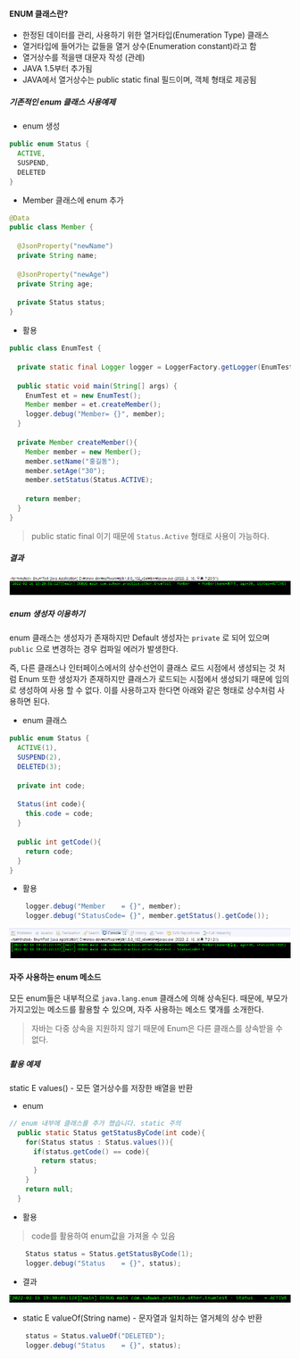 #### ENUM 클래스란?

- 한정된 데이터를 관리, 사용하기 위한 열거타입(Enumeration Type) 클래스
- 열거타입에 들어가는 값들을 열거 상수(Enumeration constant)라고 함
- 열거상수를 적을땐 대문자 작성 (관례)
- JAVA 1.5부터 추가됨
- JAVA에서 열거상수는 public static final 필드이며, 객체 형태로 제공됨



##### 기존적인 enum 클래스 사용예제

* enum 생성

```java
public enum Status {
  ACTIVE,
  SUSPEND,
  DELETED
}
```



* Member 클래스에 enum 추가

```java
@Data
public class Member {

  @JsonProperty("newName")
  private String name;
  
  @JsonProperty("newAge")
  private String age;
  
  private Status status;
}
```



* 활용

```java
public class EnumTest {

  private static final Logger logger = LoggerFactory.getLogger(EnumTest.class);
  
  public static void main(String[] args) {
    EnumTest et = new EnumTest();
    Member member = et.createMember();
    logger.debug("Member= {}", member);
  }
  
  private Member createMember(){
    Member member = new Member();
    member.setName("홍길동");
    member.setAge("30");
    member.setStatus(Status.ACTIVE);
    
    return member;
  }
}
```

> public static final 이기 때문에 `Status.Active` 형태로 사용이 가능하다.



##### 결과

![EnumResult](..\image\2022-02-16\EnumResult.PNG)





##### enum 생성자 이용하기

enum 클래스는 생성자가 존재하지만 Default 생성자는 `private` 로 되어 있으며 `public` 으로 변경하는 경우 컴파일 에러가 발생한다. 

즉,  다른 클래스나 인터페이스에서의 상수선언이 클래스 로드 시점에서 생성되는 것 처럼 Enum 또한 생성자가 존재하지만 클래스가 로드되는 시점에서 생성되기 때문에 임의로 생성하여 사용 할 수 없다. 이를 사용하고자 한다면 아래와 같은 형태로 상수처럼 사용하면 된다.

* enum 클래스

```java
public enum Status {
  ACTIVE(1),
  SUSPEND(2),
  DELETED(3);
  
  private int code;
  
  Status(int code){
    this.code = code;
  }
  
  public int getCode(){
    return code;
  }
}
```



* 활용

```java
    logger.debug("Member    = {}", member);
    logger.debug("StatusCode= {}", member.getStatus().getCode());
```

![EnumConstTest](..\image\2022-02-16\EnumConstTest.PNG)



#### 자주 사용하는 enum 메소드

모든 enum들은 내부적으로 `java.lang.enum` 클래스에 의해 상속된다.  때문에, 부모가 가지고있는 메소드를 활용할 수 있으며, 자주 사용하는 메소드 몇개를 소개한다.

>  자바는 다중 상속을 지원하지 않기 때문에 Enum은 다른 클래스를 상속받을 수 없다. 

##### 

##### 활용 예제

static E values() - 모든 열거상수를 저장한 배열을 반환

* enum

```java
// enum 내부에 클래스를 추가 했습니다. static 주의
  public static Status getStatusByCode(int code){
    for(Status status : Status.values()){
      if(status.getCode() == code){
        return status;
      }
    }
    return null;
  }
```



* 활용

> code를 활용하여 enum값을 가져올 수 있음

```java
    Status status = Status.getStatusByCode(1);
    logger.debug("Status    = {}", status);
```



* 결과

![EnumMethod_1](..\image\2022-02-16\EnumMethod_1.PNG)



* static E valueOf(String name) - 문자열과 일치하는 열거체의 상수 반환

```java
    status = Status.valueOf("DELETED");
    logger.debug("Status    = {}", status);
```